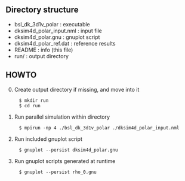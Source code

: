 ## Directory structure

  - bsl_dk_3d1v_polar         : executable
  - dksim4d_polar_input.nml   : input file
  - dksim4d_polar.gnu         : gnuplot script
  - dksim4d_polar_ref.dat     : reference results
  - README                    : info (this file)
  - run/                      : output directory

## HOWTO

  0. Create output directory if missing, and move into it
  ~~~
       $ mkdir run
       $ cd run
  ~~~
  
  1. Run parallel simulation within directory
  ~~~
       $ mpirun -np 4 ./bsl_dk_3d1v_polar ./dksim4d_polar_input.nml
  ~~~
  
  2. Run included gnuplot script
  ~~~
       $ gnuplot --persist dksim4d_polar.gnu
  ~~~
  
  3. Run gnuplot scripts generated at runtime
  ~~~
       $ gnuplot --persist rho_0.gnu
  ~~~
  
